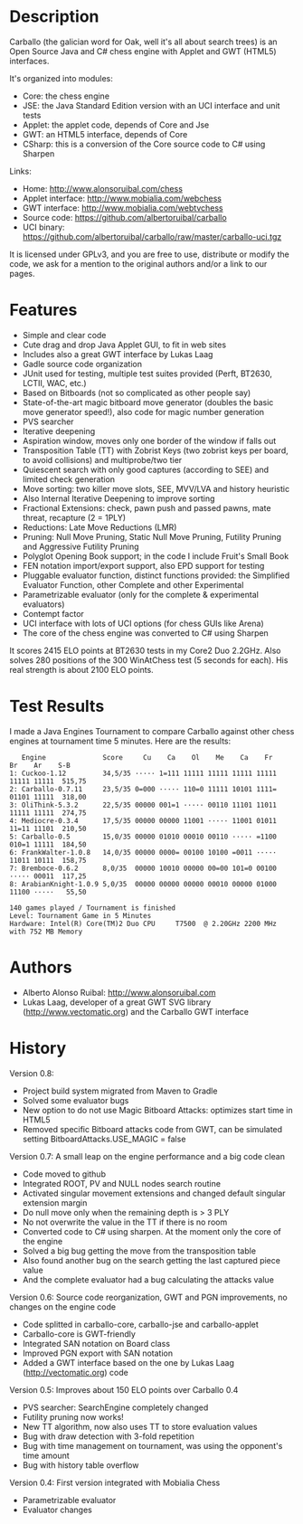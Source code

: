 Description
===========

Carballo (the galician word for Oak, well it's all about search trees) is an Open Source Java and C# chess engine with Applet and GWT (HTML5) interfaces.

It's organized into modules:
* Core: the chess engine
* JSE: the Java Standard Edition version with an UCI interface and unit tests
* Applet: the applet code, depends of Core and Jse
* GWT: an HTML5 interface, depends of Core
* CSharp: this is a conversion of the Core source code to C# using Sharpen

Links:
* Home: http://www.alonsoruibal.com/chess
* Applet interface: http://www.mobialia.com/webchess
* GWT interface: http://www.mobialia.com/webtvchess
* Source code: https://github.com/albertoruibal/carballo
* UCI binary: https://github.com/albertoruibal/carballo/raw/master/carballo-uci.tgz

It is licensed under GPLv3, and you are free to use, distribute or modify the code, we ask for a mention to the original authors and/or a link to our pages.

Features
========

* Simple and clear code
* Cute drag and drop Java Applet GUI, to fit in web sites
* Includes also a great GWT interface by Lukas Laag
* Gadle source code organization
* JUnit used for testing, multiple test suites provided (Perft, BT2630, LCTII, WAC, etc.)
* Based on Bitboards (not so complicated as other people say)
* State-of-the-art magic bitboard move generator (doubles the basic move generator speed!), also code for magic number generation
* PVS searcher
* Iterative deepening
* Aspiration window, moves only one border of the window if falls out
* Transposition Table (TT) with Zobrist Keys (two zobrist keys per board, to avoid collisions) and multiprobe/two tier
* Quiescent search with only good captures (according to SEE) and limited check generation
* Move sorting: two killer move slots, SEE, MVV/LVA and history heuristic
* Also Internal Iterative Deepening to improve sorting
* Fractional Extensions: check, pawn push and passed pawns, mate threat, recapture (2 = 1PLY)
* Reductions: Late Move Reductions (LMR)
* Pruning: Null Move Pruning, Static Null Move Pruning, Futility Pruning and Aggressive Futility Pruning
* Polyglot Opening Book support; in the code I include Fruit's Small Book
* FEN notation import/export support, also EPD support for testing
* Pluggable evaluator function, distinct functions provided: the Simplified Evaluator Function, other Complete and other Experimental
* Parametrizable evaluator (only for the complete &amp; experimental evaluators)
* Contempt factor
* UCI interface with lots of UCI options (for chess GUIs like Arena)
* The core of the chess engine was converted to C# using Sharpen

It scores 2415 ELO points at BT2630 tests in my Core2 Duo 2.2GHz. Also solves 280 positions of the 300 WinAtChess test (5 seconds for each). His real strength is about 2100 ELO points.

Test Results
============

I made a Java Engines Tournament to compare Carballo against other chess engines at tournament time 5 minutes. Here are the results:

       Engine              Score     Cu    Ca    Ol    Me    Ca    Fr    Br    Ar    S-B
    1: Cuckoo-1.12         34,5/35 ····· 1=111 11111 11111 11111 11111 11111 11111  515,75
    2: Carballo-0.7.11     23,5/35 0=000 ····· 110=0 11111 10101 1111= 01101 11111  318,00
    3: OliThink-5.3.2      22,5/35 00000 001=1 ····· 00110 11101 11011 11111 11111  274,75
    4: Mediocre-0.3.4      17,5/35 00000 00000 11001 ····· 11001 01011 11=11 11101  210,50
    5: Carballo-0.5        15,0/35 00000 01010 00010 00110 ····· =1100 010=1 11111  184,50
    6: FrankWalter-1.0.8   14,0/35 00000 0000= 00100 10100 =0011 ····· 11011 10111  158,75
    7: Bremboce-0.6.2      8,0/35  00000 10010 00000 00=00 101=0 00100 ····· 00011  117,25
    8: ArabianKnight-1.0.9 5,0/35  00000 00000 00000 00010 00000 01000 11100 ·····   55,50
    
    140 games played / Tournament is finished
    Level: Tournament Game in 5 Minutes
    Hardware: Intel(R) Core(TM)2 Duo CPU     T7500  @ 2.20GHz 2200 MHz with 752 MB Memory

Authors
=======

* Alberto Alonso Ruibal: http://www.alonsoruibal.com
* Lukas Laag, developer of a great GWT SVG library (http://www.vectomatic.org) and the Carballo GWT interface

History
=======

Version 0.8:
* Project build system migrated from Maven to Gradle
* Solved some evaluator bugs
* New option to do not use Magic Bitboard Attacks: optimizes start time in HTML5
* Removed specific Bitboard attacks code from GWT, can be simulated setting BitboardAttacks.USE_MAGIC = false

Version 0.7: A small leap on the engine performance and a big code clean

* Code moved to github
* Integrated ROOT, PV and NULL nodes search routine
* Activated singular movement extensions and changed default singular extension margin
* Do null move only when the remaining depth is > 3 PLY
* No not overwrite the value in the TT if there is no room
* Converted code to C# using sharpen. At the moment only the core of the engine
* Solved a big bug getting the move from the transposition table
* Also found another bug on the search getting the last captured piece value
* And the complete evaluator had a bug calculating the attacks value

Version 0.6: Source code reorganization, GWT and PGN improvements, no changes on the engine code

* Code splitted in carballo-core, carballo-jse and carballo-applet
* Carballo-core is GWT-friendly
* Integrated SAN notation on Board class
* Improved PGN export with SAN notation
* Added a GWT interface based on the one by Lukas Laag (http://vectomatic.org) code

Version 0.5: Improves about 150 ELO points over Carballo 0.4

* PVS searcher: SearchEngine completely changed
* Futility pruning now works!
* New TT algorithm, now also uses TT to store evaluation values
* Bug with draw detection with 3-fold repetition
* Bug with time management on tournament, was using the opponent's time amount
* Bug with history table overflow

Version 0.4: First version integrated with Mobialia Chess

* Parametrizable evaluator
* Evaluator changes